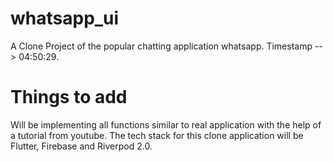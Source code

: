 # whatsapp_ui

A Clone Project of the popular chatting application whatsapp. Timestamp --> 04:50:29.

# Things to add

Will be implementing all functions similar to real application with the help of a tutorial from youtube. The tech stack for this clone application will be Flutter, Firebase and Riverpod 2.0.
